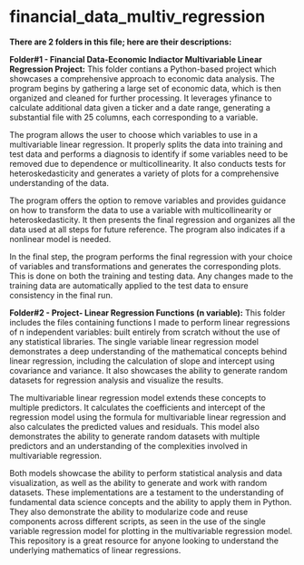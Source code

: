 # financial_data_multiv_regression
**There are 2 folders in this file; here are their descriptions:**

**Folder#1 - Financial Data-Economic Indiactor Multivariable Linear Regression Project:**
This folder contians a Python-based project which showcases a comprehensive approach to economic data analysis. The program begins by gathering a large set of economic data, which is then organized and cleaned for further processing. It leverages yfinance to calculate additional data given a ticker and a date range, generating a substantial file with 25 columns, each corresponding to a variable.

The program allows the user to choose which variables to use in a multivariable linear regression. It properly splits the data into training and test data and performs a diagnosis to identify if some variables need to be removed due to dependence or multicollinearity. It also conducts tests for heteroskedasticity and generates a variety of plots for a comprehensive understanding of the data.

The program offers the option to remove variables and provides guidance on how to transform the data to use a variable with multicollinearity or heteroskedasticity. It then presents the final regression and organizes all the data used at all steps for future reference. The program also indicates if a nonlinear model is needed.

In the final step, the program performs the final regression with your choice of variables and transformations and generates the corresponding plots. This is done on both the training and testing data. Any changes made to the training data are automatically applied to the test data to ensure consistency in the final run.


**Folder#2 - Project- Linear Regression Functions (n variable):**
This folder includes the files containing functions I made to perform linear regressions of n independent variables: built entirely from scratch without the use of any statistical libraries. The single variable linear regression model demonstrates a deep understanding of the mathematical concepts behind linear regression, including the calculation of slope and intercept using covariance and variance. It also showcases the ability to generate random datasets for regression analysis and visualize the results.

The multivariable linear regression model extends these concepts to multiple predictors. It calculates the coefficients and intercept of the regression model using the formula for multivariable linear regression and also calculates the predicted values and residuals. This model also demonstrates the ability to generate random datasets with multiple predictors and an understanding of the complexities involved in multivariable regression.

Both models showcase the ability to perform statistical analysis and data visualization, as well as the ability to generate and work with random datasets. These implementations are a testament to the understanding of fundamental data science concepts and the ability to apply them in Python. They also demonstrate the ability to modularize code and reuse components across different scripts, as seen in the use of the single variable regression model for plotting in the multivariable regression model. This repository is a great resource for anyone looking to understand the underlying mathematics of linear regressions.


